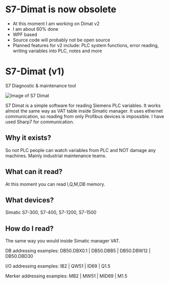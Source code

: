 
# S7-Dimat is now obsolete
<ul>
  <li>At this moment I am working on Dimat v2</li>
  <li>I am about 60% done</li>
  <li>WPF based</li>
  <li>Source code will probably not be open source</li>
  <li>Planned features for v2 include: PLC system functions, error reading, writing variables into PLC, notes and more</li>
  </ul>

# S7-Dimat (v1)
S7 Diagnostic &amp; maintenance tool

![Image of S7 Dimat](https://www.soma-patrik.cz/wp-content/uploads/2019/04/V%C3%BDst%C5%99i%C5%BEek3.png)

S7 Dimat is a simple software for reading Siemens PLC variables. It works almost the same way as VAT table inside Simatic manager. 
It uses ethernet communication, so reading from only Profibus devices is impossible. I have used Sharp7 for communication.

## Why it exists?
So not PLC people can watch variables from PLC and NOT damage any machines. Mainly industrial maintenance teams. 

## What can it read?
At this moment you can read I,Q,M,DB memory.

## What devices?
Simatic S7-300, S7-400, S7-1200, S7-1500

## How do I read?
The same way you would inside Simatic manager VAT.

DB addressing examples: DB50.DBX0.1 | DB50.DBB5 |  DB50.DBW12 |  DB50.DBD30

I/O addressing examples: IB2 |  QW51 |  ID69 |  Q1.5

Merker addressing examples: MB2 |  MW51 |  MID69 |  M1.5
